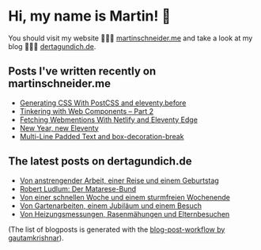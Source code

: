 # Hi, my name is Martin! 👋 
You should visit my website 👨🏼‍💻  [martinschneider.me](https://martinschneider.me) and take a look at my blog 🤷🏼‍♂️ [dertagundich.de](https://www.dertagundich.de).

## Posts I've written recently on martinschneider.me
<!-- MSME-POST-LIST:START -->
- [Generating CSS With PostCSS and eleventy.before](https://martinschneider.me/articles/generating-css-with-postcss-and-eleventy-before/)
- [Tinkering with Web Components – Part 2](https://martinschneider.me/articles/tinkering-with-web-components-part-2/)
- [Fetching Webmentions With Netlify and Eleventy Edge](https://martinschneider.me/articles/fetching-webmentions-with-netlify-and-eleventy-edge/)
- [New Year, new Eleventy](https://martinschneider.me/articles/new-year-new-eleventy/)
- [Multi-Line Padded Text and box-decoration-break](https://martinschneider.me/articles/multi-line-padded-text-and-box-decoration-break/)
<!-- MSME-POST-LIST:END -->

## The latest posts on dertagundich.de
<!-- DTUI-POST-LIST:START -->
- [Von anstrengender Arbeit, einer Reise und einem Geburtstag](https://www.dertagundich.de/blog/2023/10/von-anstrengender-arbeit-einer-reise-und-einem-geburtstag)
- [Robert Ludlum: Der Matarese-Bund](https://www.dertagundich.de/blog/2023/09/robert-ludlum-der-matarese-bund)
- [Von einer schnellen Woche und einem sturmfreien Wochenende](https://www.dertagundich.de/blog/2023/09/von-einer-schnellen-woche-und-einem-sturmfreien-wochenende)
- [Von Gartenarbeiten, einem Jubiläum und einem Besuch](https://www.dertagundich.de/blog/2023/09/von-gartenarbeiten-einem-jubilaum-und-einem-besuch)
- [Von Heizungsmessungen, Rasenmähungen und Elternbesuchen](https://www.dertagundich.de/blog/2023/09/von-heizungsmessungen-rasenmahungen-und-elternbesuchen)
<!-- DTUI-POST-LIST:END -->

(The list of blogposts is generated with the [blog-post-workflow by gautamkrishnar](https://github.com/gautamkrishnar/blog-post-workflow)).
